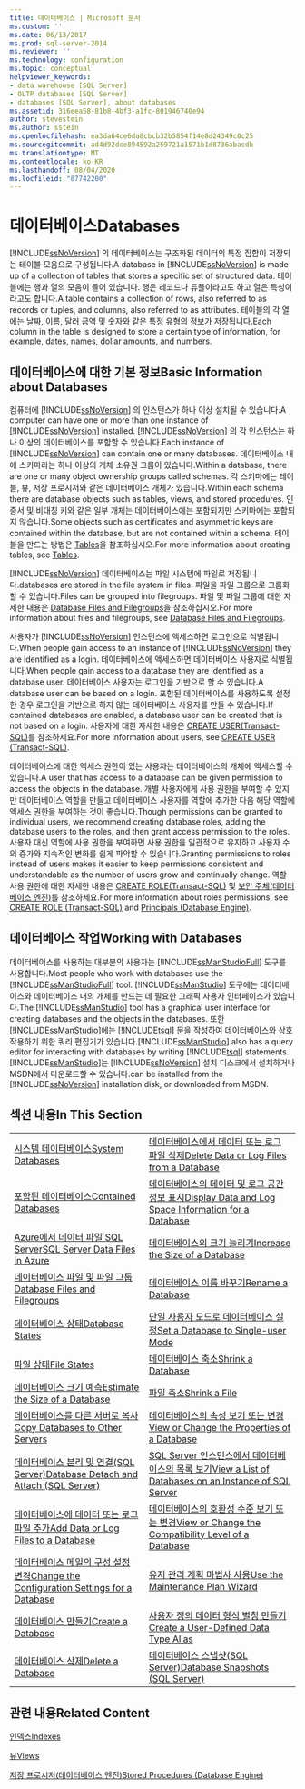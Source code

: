 ```yaml
---
title: 데이터베이스 | Microsoft 문서
ms.custom: ''
ms.date: 06/13/2017
ms.prod: sql-server-2014
ms.reviewer: ''
ms.technology: configuration
ms.topic: conceptual
helpviewer_keywords:
- data warehouse [SQL Server]
- OLTP databases [SQL Server]
- databases [SQL Server], about databases
ms.assetid: 316eea58-81b8-4bf3-a1fc-801946740e94
author: stevestein
ms.author: sstein
ms.openlocfilehash: ea3da64ce6da8cbcb32b5854f14e8d24349c0c25
ms.sourcegitcommit: ad4d92dce894592a259721a1571b1d8736abacdb
ms.translationtype: MT
ms.contentlocale: ko-KR
ms.lasthandoff: 08/04/2020
ms.locfileid: "87742200"
---
```

# <a name="databases"></a><span data-ttu-id="7d216-102">데이터베이스</span><span class="sxs-lookup"><span data-stu-id="7d216-102">Databases</span></span>
  <span data-ttu-id="7d216-103">[!INCLUDE[ssNoVersion](../../includes/ssnoversion-md.md)] 의 데이터베이스는 구조화된 데이터의 특정 집합이 저장되는 테이블 모음으로 구성됩니다.</span><span class="sxs-lookup"><span data-stu-id="7d216-103">A database in [!INCLUDE[ssNoVersion](../../includes/ssnoversion-md.md)] is made up of a collection of tables that stores a specific set of structured data.</span></span> <span data-ttu-id="7d216-104">테이블에는 행과 열의 모음이 들어 있습니다. 행은 레코드나 튜플이라고도 하고 열은 특성이라고도 합니다.</span><span class="sxs-lookup"><span data-stu-id="7d216-104">A table contains a collection of rows, also referred to as records or tuples, and columns, also referred to as attributes.</span></span> <span data-ttu-id="7d216-105">테이블의 각 열에는 날짜, 이름, 달러 금액 및 숫자와 같은 특정 유형의 정보가 저장됩니다.</span><span class="sxs-lookup"><span data-stu-id="7d216-105">Each column in the table is designed to store a certain type of information, for example, dates, names, dollar amounts, and numbers.</span></span>  
  
## <a name="basic-information-about-databases"></a><span data-ttu-id="7d216-106">데이터베이스에 대한 기본 정보</span><span class="sxs-lookup"><span data-stu-id="7d216-106">Basic Information about Databases</span></span>  
 <span data-ttu-id="7d216-107">컴퓨터에 [!INCLUDE[ssNoVersion](../../includes/ssnoversion-md.md)] 의 인스턴스가 하나 이상 설치될 수 있습니다.</span><span class="sxs-lookup"><span data-stu-id="7d216-107">A computer can have one or more than one instance of [!INCLUDE[ssNoVersion](../../includes/ssnoversion-md.md)] installed.</span></span> <span data-ttu-id="7d216-108">[!INCLUDE[ssNoVersion](../../includes/ssnoversion-md.md)] 의 각 인스턴스는 하나 이상의 데이터베이스를 포함할 수 있습니다.</span><span class="sxs-lookup"><span data-stu-id="7d216-108">Each instance of [!INCLUDE[ssNoVersion](../../includes/ssnoversion-md.md)] can contain one or many databases.</span></span>  <span data-ttu-id="7d216-109">데이터베이스 내에 스키마라는 하나 이상의 개체 소유권 그룹이 있습니다.</span><span class="sxs-lookup"><span data-stu-id="7d216-109">Within a database, there are one or many object ownership groups called schemas.</span></span> <span data-ttu-id="7d216-110">각 스키마에는 테이블, 뷰, 저장 프로시저와 같은 데이터베이스 개체가 있습니다.</span><span class="sxs-lookup"><span data-stu-id="7d216-110">Within each schema there are database objects such as tables, views, and stored procedures.</span></span> <span data-ttu-id="7d216-111">인증서 및 비대칭 키와 같은 일부 개체는 데이터베이스에는 포함되지만 스키마에는 포함되지 않습니다.</span><span class="sxs-lookup"><span data-stu-id="7d216-111">Some objects such as certificates and asymmetric keys are contained within the database, but are not contained within a schema.</span></span> <span data-ttu-id="7d216-112">테이블을 만드는 방법은 [Tables](../tables/tables.md)을 참조하십시오.</span><span class="sxs-lookup"><span data-stu-id="7d216-112">For more information about creating tables, see [Tables](../tables/tables.md).</span></span>  
  
 [!INCLUDE[ssNoVersion](../../includes/ssnoversion-md.md)] <span data-ttu-id="7d216-113">데이터베이스는 파일 시스템에 파일로 저장됩니다.</span><span class="sxs-lookup"><span data-stu-id="7d216-113">databases are stored in the file system in files.</span></span> <span data-ttu-id="7d216-114">파일을 파일 그룹으로 그룹화할 수 있습니다.</span><span class="sxs-lookup"><span data-stu-id="7d216-114">Files can be grouped into filegroups.</span></span> <span data-ttu-id="7d216-115">파일 및 파일 그룹에 대한 자세한 내용은 [Database Files and Filegroups](database-files-and-filegroups.md)을 참조하십시오.</span><span class="sxs-lookup"><span data-stu-id="7d216-115">For more information about files and filegroups, see [Database Files and Filegroups](database-files-and-filegroups.md).</span></span>  
  
 <span data-ttu-id="7d216-116">사용자가 [!INCLUDE[ssNoVersion](../../includes/ssnoversion-md.md)] 인스턴스에 액세스하면 로그인으로 식별됩니다.</span><span class="sxs-lookup"><span data-stu-id="7d216-116">When people gain access to an instance of [!INCLUDE[ssNoVersion](../../includes/ssnoversion-md.md)] they are identified as a login.</span></span> <span data-ttu-id="7d216-117">데이터베이스에 액세스하면 데이터베이스 사용자로 식별됩니다.</span><span class="sxs-lookup"><span data-stu-id="7d216-117">When people gain access to a database they are identified as a database user.</span></span> <span data-ttu-id="7d216-118">데이터베이스 사용자는 로그인을 기반으로 할 수 있습니다.</span><span class="sxs-lookup"><span data-stu-id="7d216-118">A database user can be based on a login.</span></span> <span data-ttu-id="7d216-119">포함된 데이터베이스를 사용하도록 설정한 경우 로그인을 기반으로 하지 않는 데이터베이스 사용자를 만들 수 있습니다.</span><span class="sxs-lookup"><span data-stu-id="7d216-119">If contained databases are enabled, a database user can be created that is not based on a login.</span></span> <span data-ttu-id="7d216-120">사용자에 대한 자세한 내용은 [CREATE USER&#40;Transact-SQL&#41;](/sql/t-sql/statements/create-user-transact-sql)를 참조하세요.</span><span class="sxs-lookup"><span data-stu-id="7d216-120">For more information about users, see [CREATE USER &#40;Transact-SQL&#41;](/sql/t-sql/statements/create-user-transact-sql).</span></span>  
  
 <span data-ttu-id="7d216-121">데이터베이스에 대한 액세스 권한이 있는 사용자는 데이터베이스의 개체에 액세스할 수 있습니다.</span><span class="sxs-lookup"><span data-stu-id="7d216-121">A user that has access to a database can be given permission to access the objects in the database.</span></span> <span data-ttu-id="7d216-122">개별 사용자에게 사용 권한을 부여할 수 있지만 데이터베이스 역할을 만들고 데이터베이스 사용자를 역할에 추가한 다음 해당 역할에 액세스 권한을 부여하는 것이 좋습니다.</span><span class="sxs-lookup"><span data-stu-id="7d216-122">Though permissions can be granted to individual users, we recommend creating database roles, adding the database users to the roles, and then grant access permission to the roles.</span></span> <span data-ttu-id="7d216-123">사용자 대신 역할에 사용 권한을 부여하면 사용 권한을 일관적으로 유지하고 사용자 수의 증가와 지속적인 변화를 쉽게 파악할 수 있습니다.</span><span class="sxs-lookup"><span data-stu-id="7d216-123">Granting permissions to roles instead of users makes it easier to keep permissions consistent and understandable as the number of users grow and continually change.</span></span> <span data-ttu-id="7d216-124">역할 사용 권한에 대한 자세한 내용은 [CREATE ROLE&#40;Transact-SQL&#41;](/sql/t-sql/statements/create-role-transact-sql) 및 [보안 주체&#40;데이터베이스 엔진&#41;](../security/authentication-access/principals-database-engine.md)를 참조하세요.</span><span class="sxs-lookup"><span data-stu-id="7d216-124">For more information about roles permissions, see [CREATE ROLE &#40;Transact-SQL&#41;](/sql/t-sql/statements/create-role-transact-sql) and [Principals &#40;Database Engine&#41;](../security/authentication-access/principals-database-engine.md).</span></span>  
  
## <a name="working-with-databases"></a><span data-ttu-id="7d216-125">데이터베이스 작업</span><span class="sxs-lookup"><span data-stu-id="7d216-125">Working with Databases</span></span>  
 <span data-ttu-id="7d216-126">데이터베이스를 사용하는 대부분의 사용자는 [!INCLUDE[ssManStudioFull](../../includes/ssmanstudiofull-md.md)] 도구를 사용합니다.</span><span class="sxs-lookup"><span data-stu-id="7d216-126">Most people who work with databases use the [!INCLUDE[ssManStudioFull](../../includes/ssmanstudiofull-md.md)] tool.</span></span> <span data-ttu-id="7d216-127">[!INCLUDE[ssManStudio](../../includes/ssmanstudio-md.md)] 도구에는 데이터베이스와 데이터베이스 내의 개체를 만드는 데 필요한 그래픽 사용자 인터페이스가 있습니다.</span><span class="sxs-lookup"><span data-stu-id="7d216-127">The [!INCLUDE[ssManStudio](../../includes/ssmanstudio-md.md)] tool has a graphical user interface for creating databases and the objects in the databases.</span></span> <span data-ttu-id="7d216-128">또한 [!INCLUDE[ssManStudio](../../includes/ssmanstudio-md.md)]에는 [!INCLUDE[tsql](../../includes/tsql-md.md)] 문을 작성하여 데이터베이스와 상호 작용하기 위한 쿼리 편집기가 있습니다.</span><span class="sxs-lookup"><span data-stu-id="7d216-128">[!INCLUDE[ssManStudio](../../includes/ssmanstudio-md.md)] also has a query editor for interacting with databases by writing [!INCLUDE[tsql](../../includes/tsql-md.md)] statements.</span></span> [!INCLUDE[ssManStudio](../../includes/ssmanstudio-md.md)]<span data-ttu-id="7d216-129">는 [!INCLUDE[ssNoVersion](../../includes/ssnoversion-md.md)] 설치 디스크에서 설치하거나 MSDN에서 다운로드할 수 있습니다.</span><span class="sxs-lookup"><span data-stu-id="7d216-129">can be installed from the [!INCLUDE[ssNoVersion](../../includes/ssnoversion-md.md)] installation disk, or downloaded from MSDN.</span></span>  
  
## <a name="in-this-section"></a><span data-ttu-id="7d216-130">섹션 내용</span><span class="sxs-lookup"><span data-stu-id="7d216-130">In This Section</span></span>  
  
|||  
|-|-|  
|[<span data-ttu-id="7d216-131">시스템 데이터베이스</span><span class="sxs-lookup"><span data-stu-id="7d216-131">System Databases</span></span>](system-databases.md)|[<span data-ttu-id="7d216-132">데이터베이스에서 데이터 또는 로그 파일 삭제</span><span class="sxs-lookup"><span data-stu-id="7d216-132">Delete Data or Log Files from a Database</span></span>](delete-data-or-log-files-from-a-database.md)|  
|[<span data-ttu-id="7d216-133">포함된 데이터베이스</span><span class="sxs-lookup"><span data-stu-id="7d216-133">Contained Databases</span></span>](contained-databases.md)|[<span data-ttu-id="7d216-134">데이터베이스의 데이터 및 로그 공간 정보 표시</span><span class="sxs-lookup"><span data-stu-id="7d216-134">Display Data and Log Space Information for a Database</span></span>](display-data-and-log-space-information-for-a-database.md)|  
|[<span data-ttu-id="7d216-135">Azure에서 데이터 파일 SQL Server</span><span class="sxs-lookup"><span data-stu-id="7d216-135">SQL Server Data Files in Azure</span></span>](sql-server-data-files-in-microsoft-azure.md)|[<span data-ttu-id="7d216-136">데이터베이스의 크기 늘리기</span><span class="sxs-lookup"><span data-stu-id="7d216-136">Increase the Size of a Database</span></span>](increase-the-size-of-a-database.md)|  
|[<span data-ttu-id="7d216-137">데이터베이스 파일 및 파일 그룹</span><span class="sxs-lookup"><span data-stu-id="7d216-137">Database Files and Filegroups</span></span>](database-files-and-filegroups.md)|[<span data-ttu-id="7d216-138">데이터베이스 이름 바꾸기</span><span class="sxs-lookup"><span data-stu-id="7d216-138">Rename a Database</span></span>](rename-a-database.md)|  
|[<span data-ttu-id="7d216-139">데이터베이스 상태</span><span class="sxs-lookup"><span data-stu-id="7d216-139">Database States</span></span>](database-states.md)|[<span data-ttu-id="7d216-140">단일 사용자 모드로 데이터베이스 설정</span><span class="sxs-lookup"><span data-stu-id="7d216-140">Set a Database to Single-user Mode</span></span>](set-a-database-to-single-user-mode.md)|  
|[<span data-ttu-id="7d216-141">파일 상태</span><span class="sxs-lookup"><span data-stu-id="7d216-141">File States</span></span>](file-states.md)|[<span data-ttu-id="7d216-142">데이터베이스 축소</span><span class="sxs-lookup"><span data-stu-id="7d216-142">Shrink a Database</span></span>](shrink-a-database.md)|  
|[<span data-ttu-id="7d216-143">데이터베이스 크기 예측</span><span class="sxs-lookup"><span data-stu-id="7d216-143">Estimate the Size of a Database</span></span>](estimate-the-size-of-a-database.md)|[<span data-ttu-id="7d216-144">파일 축소</span><span class="sxs-lookup"><span data-stu-id="7d216-144">Shrink a File</span></span>](shrink-a-file.md)|  
|[<span data-ttu-id="7d216-145">데이터베이스를 다른 서버로 복사</span><span class="sxs-lookup"><span data-stu-id="7d216-145">Copy Databases to Other Servers</span></span>](copy-databases-to-other-servers.md)|[<span data-ttu-id="7d216-146">데이터베이스의 속성 보기 또는 변경</span><span class="sxs-lookup"><span data-stu-id="7d216-146">View or Change the Properties of a Database</span></span>](view-or-change-the-properties-of-a-database.md)|  
|[<span data-ttu-id="7d216-147">데이터베이스 분리 및 연결&#40;SQL Server&#41;</span><span class="sxs-lookup"><span data-stu-id="7d216-147">Database Detach and Attach &#40;SQL Server&#41;</span></span>](database-detach-and-attach-sql-server.md)|[<span data-ttu-id="7d216-148">SQL Server 인스턴스에서 데이터베이스의 목록 보기</span><span class="sxs-lookup"><span data-stu-id="7d216-148">View a List of Databases on an Instance of SQL Server</span></span>](view-a-list-of-databases-on-an-instance-of-sql-server.md)|  
|[<span data-ttu-id="7d216-149">데이터베이스에 데이터 또는 로그 파일 추가</span><span class="sxs-lookup"><span data-stu-id="7d216-149">Add Data or Log Files to a Database</span></span>](add-data-or-log-files-to-a-database.md)|[<span data-ttu-id="7d216-150">데이터베이스의 호환성 수준 보기 또는 변경</span><span class="sxs-lookup"><span data-stu-id="7d216-150">View or Change the Compatibility Level of a Database</span></span>](view-or-change-the-compatibility-level-of-a-database.md)|  
|[<span data-ttu-id="7d216-151">데이터베이스 메일의 구성 설정 변경</span><span class="sxs-lookup"><span data-stu-id="7d216-151">Change the Configuration Settings for a Database</span></span>](change-the-configuration-settings-for-a-database.md)|[<span data-ttu-id="7d216-152">유지 관리 계획 마법사 사용</span><span class="sxs-lookup"><span data-stu-id="7d216-152">Use the Maintenance Plan Wizard</span></span>](../maintenance-plans/use-the-maintenance-plan-wizard.md)|  
|[<span data-ttu-id="7d216-153">데이터베이스 만들기</span><span class="sxs-lookup"><span data-stu-id="7d216-153">Create a Database</span></span>](create-a-database.md)|[<span data-ttu-id="7d216-154">사용자 정의 데이터 형식 별칭 만들기</span><span class="sxs-lookup"><span data-stu-id="7d216-154">Create a User-Defined Data Type Alias</span></span>](create-a-user-defined-data-type-alias.md)|  
|[<span data-ttu-id="7d216-155">데이터베이스 삭제</span><span class="sxs-lookup"><span data-stu-id="7d216-155">Delete a Database</span></span>](delete-a-database.md)|[<span data-ttu-id="7d216-156">데이터베이스 스냅샷&#40;SQL Server&#41;</span><span class="sxs-lookup"><span data-stu-id="7d216-156">Database Snapshots &#40;SQL Server&#41;</span></span>](database-snapshots-sql-server.md)|  
  
## <a name="related-content"></a><span data-ttu-id="7d216-157">관련 내용</span><span class="sxs-lookup"><span data-stu-id="7d216-157">Related Content</span></span>  
 [<span data-ttu-id="7d216-158">인덱스</span><span class="sxs-lookup"><span data-stu-id="7d216-158">Indexes</span></span>](../indexes/indexes.md)  
  
 [<span data-ttu-id="7d216-159">뷰</span><span class="sxs-lookup"><span data-stu-id="7d216-159">Views</span></span>](../views/views.md)  
  
 [<span data-ttu-id="7d216-160">저장 프로시저&#40;데이터베이스 엔진&#41;</span><span class="sxs-lookup"><span data-stu-id="7d216-160">Stored Procedures &#40;Database Engine&#41;</span></span>](../stored-procedures/stored-procedures-database-engine.md)  
  
  
